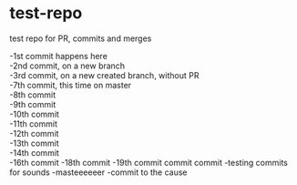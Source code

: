# test-repo
test repo for PR, commits and merges

-1st commit happens here  
-2nd commit, on a new branch  
-3rd commit, on a new created branch, without PR  
-7th commit, this time on master  
-8th commit  
-9th commit  
-10th commit  
-11th commit  
-12th commit  
-13th commit  
-14th commit  
-16th commit
-18th commit
-19th commit
commit
commit
-testing commits for sounds
-masteeeeeer
-commit to the cause

